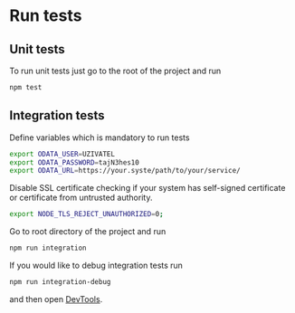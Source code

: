 # Run tests

## Unit tests

To run unit tests just go to the root of the project and run

```bash
npm test
```

## Integration tests

Define variables which is mandatory to run tests

```bash
export ODATA_USER=UZIVATEL
export ODATA_PASSWORD=tajN3hes10
export ODATA_URL=https://your.syste/path/to/your/service/

```
Disable SSL certificate checking if your system has self-signed
certificate or certificate from untrusted authority.


```bash
export NODE_TLS_REJECT_UNAUTHORIZED=0;
```

Go to root directory of the project and run

```bash
npm run integration
```

If you would like to debug integration tests run


```bash
npm run integration-debug
```

and then open [DevTools](chrome://inspect).